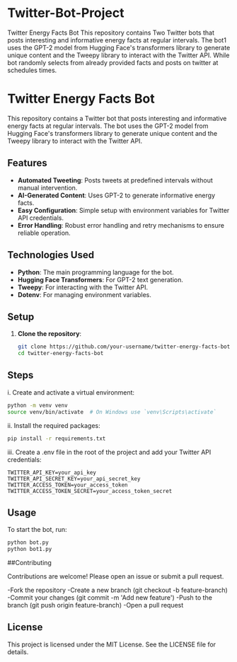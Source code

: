 # Twitter-Bot-Project
Twitter Energy Facts Bot This repository contains Two Twitter bots that posts interesting and informative energy facts at regular intervals. The bot1 uses the GPT-2 model from Hugging Face's transformers library to generate unique content and the Tweepy library to interact with the Twitter API.
While bot randomly selects from already provided facts and posts on twitter at schedules times.
# Twitter Energy Facts Bot

This repository contains a Twitter bot that posts interesting and informative energy facts at regular intervals. The bot uses the GPT-2 model from Hugging Face's transformers library to generate unique content and the Tweepy library to interact with the Twitter API.

## Features

- **Automated Tweeting**: Posts tweets at predefined intervals without manual intervention.
- **AI-Generated Content**: Uses GPT-2 to generate informative energy facts.
- **Easy Configuration**: Simple setup with environment variables for Twitter API credentials.
- **Error Handling**: Robust error handling and retry mechanisms to ensure reliable operation.

## Technologies Used

- **Python**: The main programming language for the bot.
- **Hugging Face Transformers**: For GPT-2 text generation.
- **Tweepy**: For interacting with the Twitter API.
- **Dotenv**: For managing environment variables.

## Setup

1. **Clone the repository**:
   ```bash
   git clone https://github.com/your-username/twitter-energy-facts-bot.git
   cd twitter-energy-facts-bot


## Steps

i. Create and activate a virtual environment:
 ```bash
 python -m venv venv
 source venv/bin/activate  # On Windows use `venv\Scripts\activate`
```

ii. Install the required packages: 
  ```bash 
  pip install -r requirements.txt
```
iii. Create a .env file in the root of the project and add your Twitter API credentials:
  ```eni
  TWITTER_API_KEY=your_api_key
  TWITTER_API_SECRET_KEY=your_api_secret_key
  TWITTER_ACCESS_TOKEN=your_access_token
  TWITTER_ACCESS_TOKEN_SECRET=your_access_token_secret
```

## Usage

To start the bot, run:
 ```bash
 python bot.py
 python bot1.py
```

##Contributing

Contributions are welcome! Please open an issue or submit a pull request.

-Fork the repository
-Create a new branch (git checkout -b feature-branch)
-Commit your changes (git commit -m 'Add new feature')
-Push to the branch (git push origin feature-branch)
-Open a pull request

## License

This project is licensed under the MIT License. See the LICENSE file for details.

